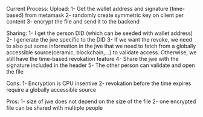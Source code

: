 Current Process:
Upload:
1- Get the wallet address and signature (time-based) from metamask
2- randomly create symmetric key on client per content
3- encrypt the file and send it to the backend

Sharing:
1- I get the person DID (which can be seeded with wallet address)
2- I generate the jwe specific to the DID
3- If we want the revoke, we need to also put some information in the jwe that we need to fetch from a globally accessible source(ceramic, blockchain,...) to validate access. Otherwise, we still have the time-based revokation feature
4- Share the jwe with the signature included in the header
5- The other person can validate and open the file

Cons:
1- Encryption is CPU insentive
2- revokation before the time expires require a globally accessible source

Pros:
1- size of jwe does not depend on the size of the file
2- one encrypted file can be shared with multiple people
